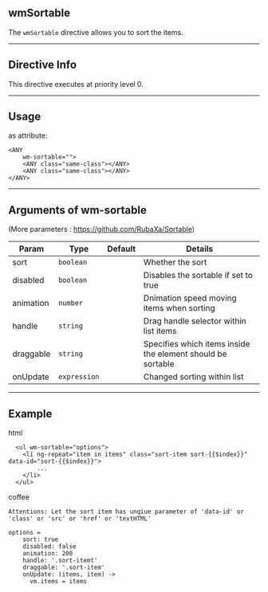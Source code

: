 ## wmSortable
The `wmSortable` directive allows you to sort the items.

---

## Directive Info
This directive executes at priority level 0.

---

## Usage
as attribute:
```
<ANY
    wm-sortable="">
    <ANY class="same-class"></ANY>
    <ANY class="same-class"></ANY>
</ANY>
```

---

## Arguments of wm-sortable

(More parameters : https://github.com/RubaXa/Sortable)

Param | Type | Default | Details
----- | ---- | ------ | ----
sort                        | `boolean` |  | Whether the sort
disabled                    | `boolean` |  | Disables the sortable if set to true
animation                    | `number` |  | Dnimation speed moving items when sorting
handle                    | `string` |  | Drag handle selector within list items
draggable                    | `string` |  | Specifies which items inside the element should be sortable
onUpdate                    | `expression` |  | Changed sorting within list

---

## Example
html
```
  <ul wm-sortable="options">
    <li ng-repeat="item in items" class="sort-item sort-{{$index}}" data-id="sort-{{$index}}">
        ...
    </li>
  </ul>
```

coffee

`Attentions: Let the sort item has unqiue parameter of 'data-id' or 'class' or 'src' or 'href' or 'textHTML'`

```
options = 
    sort: true
    disabled: false
    animation: 200
    handle: '.sort-itemt'
    draggable: '.sort-item'
    onUpdate: (items, item) ->
      vm.items = items
```
